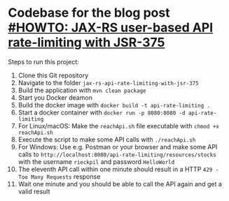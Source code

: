 # Codebase for the blog post [#HOWTO: JAX-RS user-based API rate-limiting with JSR-375](https://rieckpil.de/howto-jax-rs-user-based-rate-limiting-with-jsr-375/)

Steps to run this project:

1. Clone this Git repository
2. Navigate to the folder `jax-rs-api-rate-limiting-with-jsr-375`
3. Build the application with `mvn clean package`
4. Start you Docker deamon
5. Build the docker image with `docker build -t api-rate-limiting .`
6. Start a docker container with `docker run -p 8080:8080 -d api-rate-limiting`
7. For Linux/macOS: Make the `reachApi.sh` file executable with `chmod +x reachApi.sh`
8. Execute the script to make some API calls with `./reachApi.sh`
9. For Windows: Use e.g. Postman or your browser and make some API calls to 
`http://localhost:8080/api-rate-limiting/resources/stocks` with the username `rieckpil` and password `HelloWorld`
10. The eleventh API call within one minute should result in a HTTP `429 - Too Many Requests` response
11. Wait one minute and you should be able to call the API again and get a valid result